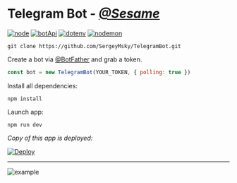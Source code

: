# Telegram Bot - [**_@Sesame_**](https://t.me/iamsesamebot)

[![node](https://img.shields.io/npm/v/node?color=%23339933&label=node.js&logo=node.js&style=flat-square)](https://nodejs.org/en/)
[![botApi](https://img.shields.io/npm/v/node-telegram-bot-api?color=%2326A5E4&label=node-telegram-bot-api&logo=telegram&style=flat-square)](https://www.npmjs.com/package/node-telegram-bot-api)
[![dotenv](https://img.shields.io/npm/v/dotenv?color=%23ECD53F&label=dotenv&style=flat-square)](https://www.npmjs.com/package/dotenv)
[![nodemon](https://img.shields.io/npm/v/nodemon?color=%2376D04B&label=Nodemon&logo=Nodemon&style=flat-square)](https://www.npmjs.com/package/nodemon)

```
git clone https://github.com/SergeyMsky/TelegramBot.git
```

Create a bot via [@BotFather](https://telegram.me/BotFather) and grab a token.

```javascript
const bot = new TelegramBot(YOUR_TOKEN, { polling: true })
```

Install all dependencies:

`npm install`

Launch app:

`npm run dev`

_Copy of this app is deployed:_

[![Deploy](https://www.herokucdn.com/deploy/button.svg)](https://heroku.com/deploy)

---
![example](https://github.com/SergeyMsky/TelegramBot/blob/main/example-bot.gif)
